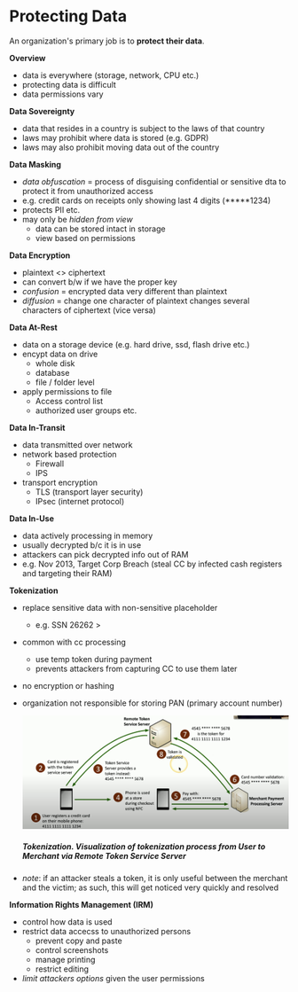 # Protecting Data

An organization's primary job is to **protect their data**. 

**Overview**
- data is everywhere (storage, network, CPU etc.)
- protecting data is difficult
- data permissions vary

**Data Sovereignty**
- data that resides in a country is subject to the laws of that country
- laws may prohibit where data is stored (e.g. GDPR)
- laws may also prohibit moving data out of the country


**Data Masking**
- *data obfuscation* = process of disguising confidential or sensitive dta to protect it from unauthorized access
- e.g. credit cards on receipts only showing last 4 digits (*****1234)
- protects PII etc.
- may only be *hidden from view*
    - data can be stored intact in storage
    - view based on permissions

**Data Encryption**
- plaintext <> ciphertext
- can convert b/w if we have the proper key
- *confusion* = encrypted data very different than plaintext
- *diffusion* = change one character of plaintext changes several characters of ciphertext (vice versa)

**Data At-Rest**
- data on a storage device (e.g. hard drive, ssd, flash drive etc.)
- encypt data on drive 
    - whole disk
    - database
    - file / folder level
- apply permissions to file
    - Access control list
    - authorized user groups etc.

**Data In-Transit**
- data transmitted over network
- network based protection
    - Firewall
    - IPS
- transport encryption
    - TLS (transport layer security)
    - IPsec (internet protocol)

**Data In-Use**
- data actively processing in memory
- usually decrypted b/c it is in use
- attackers can pick decrypted info out of RAM
- e.g. Nov 2013, Target Corp Breach (steal CC by infected cash registers and targeting their RAM)

**Tokenization**
- replace sensitive data with non-sensitive placeholder
    - e.g. SSN 26262 > 
- common with cc processing
    - use temp token during payment
    - prevents attackers from capturing CC to use them later
- no encryption or hashing
- organization not responsible for storing PAN (primary account number)

    <img src="assets/tokenization.png" alt="tokenization" width="700"/>

    ##### *Tokenization*. Visualization of tokenization process from User to Merchant via Remote Token Service Server

- *note*: if an attacker steals a token, it is only useful between the merchant and the victim; as such, this will get noticed very quickly and resolved

**Information Rights Management (IRM)**
- control how data is used
- restrict data accecss to unauthorized persons
    - prevent copy and paste
    - control screenshots
    - manage printing 
    - restrict editing
- *limit attackers options* given the user permissions